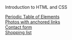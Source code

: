 Introduction to HTML and CSS

<a href="https://htmlpreview.github.io/?https://github.com/DGubliauskas/ND-viesa/blob/main/HTML_CSS/2023-01-11/Periodin%C4%97.html" target="_blank">Periodic Table of Elements</a><br>
<a href="https://htmlpreview.github.io/?https://github.com/DGubliauskas/ND-viesa/blob/main/HTML_CSS/2023-01-12/Nuotraukos.html" target="_blank">Photos with anchored links</a><br>
<a href="https://htmlpreview.github.io/?https://github.com/DGubliauskas/ND-viesa/blob/main/HTML_CSS/2023-01-18/Kontaktine_forma.html" target="_blank">Contact form</a><br>
<a href="https://htmlpreview.github.io/?https://github.com/DGubliauskas/ND-viesa/blob/main/HTML_CSS/2023-01-31/bootstrap.html" target="_blank">Shopping list</a>
 
